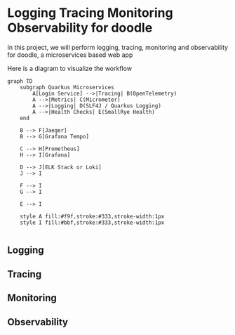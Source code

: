 # Logging Tracing Monitoring Observability for doodle

In this project, we will perform logging, tracing, monitoring and observability for doodle, a microservices based web app

Here is a diagram to visualize the workflow

```mermaid
graph TD
    subgraph Quarkus Microservices
        A[Login Service] -->|Tracing| B(OpenTelemetry)
        A -->|Metrics| C(Micrometer)
        A -->|Logging| D(SLF4J / Quarkus Logging)
        A -->|Health Checks| E(SmallRye Health)
    end

    B --> F[Jaeger]
    B --> G[Grafana Tempo]

    C --> H[Prometheus]
    H --> I[Grafana]

    D --> J[ELK Stack or Loki]
    J --> I

    F --> I
    G --> I

    E --> I

    style A fill:#f9f,stroke:#333,stroke-width:1px
    style I fill:#bbf,stroke:#333,stroke-width:1px


```


## Logging



## Tracing



## Monitoring



## Observability